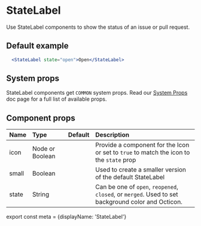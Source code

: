 # StateLabel

Use StateLabel components to show the status of an issue or pull request.

## Default example

```.jsx
  <StateLabel state="open">Open</StateLabel>
```

## System props

StateLabel components get `COMMON` system props. Read our [System Props](/components/docs/system-props) doc page for a full list of available props.

## Component props

| Name | Type | Default | Description |
| :- | :- | :-: | :- |
| icon | Node or Boolean | | Provide a component for the Icon or set to `true` to match the icon to the `state` prop |
| small | Boolean | | Used to create a smaller version of the default StateLabel |
| state | String | | Can be one of `open`, `reopened`, `closed`, or `merged`. Used to set background color and Octicon.

export const meta = {displayName: 'StateLabel'}
